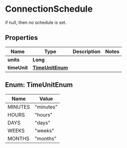 

# ConnectionSchedule

if null, then no schedule is set.

## Properties

| Name | Type | Description | Notes |
|------------ | ------------- | ------------- | -------------|
|**units** | **Long** |  |  |
|**timeUnit** | [**TimeUnitEnum**](#TimeUnitEnum) |  |  |



## Enum: TimeUnitEnum

| Name | Value |
|---- | -----|
| MINUTES | &quot;minutes&quot; |
| HOURS | &quot;hours&quot; |
| DAYS | &quot;days&quot; |
| WEEKS | &quot;weeks&quot; |
| MONTHS | &quot;months&quot; |



